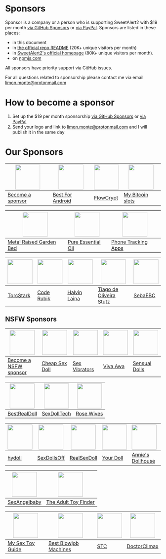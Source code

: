 # Sponsors

Sponsor is a company or a person who is supporting SweetAlert2 with $19 per month [via GitHub Sponsors](https://github.com/sponsors/limonte) or [via PayPal](https://www.paypal.com/donate/?cmd=_s-xclick&hosted_button_id=UW5EA4KTHM4B6). Sponsors are listed in these places:

- in this document
- in [the official repo README](https://github.com/sweetalert2/sweetalert2#sponsors) (20K+ unique visitors per month)
- in [SweetAlert2's official homepage](https://sweetalert2.github.io/#sponsors) (80K+ unique visitors per month).
- on [npmjs.com](https://www.npmjs.com/package/sweetalert2)

All sponsors have priority support via GitHub issues.

For all questions related to sponsorship please contact me via email limon.monte@protonmail.com

# How to become a sponsor

1. Set up the $19 per month sponsorship [via GitHub Sponsors](https://github.com/sponsors/limonte) or [via PayPal](https://www.paypal.com/donate/?cmd=_s-xclick&hosted_button_id=UW5EA4KTHM4B6)
2. Send your logo and link to limon.monte@protonmail.com and I will publish it in the same day

# Our Sponsors

[<img src="https://sweetalert2.github.io/images/plus.png" width="80">](SPONSORS.md#sponsors) | [<img src="https://sweetalert2.github.io/images/sponsors/bestforandroid.png" width="80">](https://bestforandroid.com/) | [<img src="https://avatars2.githubusercontent.com/u/28631236?s=80&v=4" width="80">](https://flowcrypt.com/?utm_source=sweetalert2&utm_medium=logo) | [<img src="https://sweetalert2.github.io/images/sponsors/mybitcoinslots.png" width="80">](https://www.mybitcoinslots.com/?utm_source=sweetalert2&utm_medium=logo)
-|-|-|-
[Become a sponsor](SPONSORS.md#sponsors) | [Best For Android](https://bestforandroid.com/) | [FlowCrypt](https://flowcrypt.com/?utm_source=sweetalert2&utm_medium=logo) | [My Bitcoin slots](https://www.mybitcoinslots.com/?utm_source=sweetalert2&utm_medium=logo)

[<img src="https://sweetalert2.github.io/images/sponsors/vegega.jpeg" width="80">](https://www.vegega.com/) | [<img src="https://sweetalert2.github.io/images/sponsors/phatoil.png" width="80">](https://phatoil.com/) | [<img src="https://sweetalert2.github.io/images/sponsors/celltrackingapps.png" width="80">](https://celltrackingapps.com/)
-|-|-
[Metal Raised Garden Bed](https://www.vegega.com/) | [Pure Essential Oil](https://phatoil.com/) | [Phone Tracking Apps](https://celltrackingapps.com)

[<img src="https://sweetalert2.github.io/images/sponsors/torc-stark.png" width="80">](https://torcstark.com/) | [<img src="https://sweetalert2.github.io/images/sponsors/coderubik.png" width="80">](https://coderubik.com/?utm_source=sweetalert2&utm_medium=logo) | [<img src="https://sweetalert2.github.io/images/sponsors/halvinlaina.png" width="80">](https://halvinlaina.fi/) | [<img src="https://avatars0.githubusercontent.com/u/3986989?s=80&v=4" width="80">](https://github.com/tiagostutz) | [<img src="https://sweetalert2.github.io/images/sponsors/sebaebc.png" width="80">](https://github.com/sebaebc)
-|-|-|-|-
[TorcStark](https://torcstark.com/) | [Code Rubik](https://coderubik.com/?utm_source=sweetalert2&utm_medium=logo) | [Halvin Laina](https://halvinlaina.fi/) | [Tiago de Oliveira Stutz](https://github.com/tiagostutz) | [SebaEBC](https://github.com/sebaebc)

NSFW Sponsors
-------------

[<img src="https://sweetalert2.github.io/images/plus.png" width="80">](SPONSORS.md#sponsors) | [<img src="https://sweetalert2.github.io/images/sponsors/dollnight.jpeg" width="80">](https://www.dollnight.com/cheap-sex-doll) | [<img src="https://sweetalert2.github.io/images/sponsors/sexvibrator.png" width="80">](https://www.sexvibrators.in/) | [<img src="https://sweetalert2.github.io/images/sponsors/viva-awa.png" width="80">](https://www.viva-awa.com/) | [<img src="https://sweetalert2.github.io/images/sponsors/sensualdolls.png" width="80">](https://www.sensualdolls.com)
-|-|-|-|-
[Become a NSFW sponsor](SPONSORS.md#sponsors) | [Cheap Sex Doll](https://www.dollnight.com/cheap-sex-doll)  | [Sex Vibrators](https://www.sexvibrators.in/) | [Viva Awa](https://www.viva-awa.com/) | [Sensual Dolls](https://www.sensualdolls.com)

[<img src="https://sweetalert2.github.io/images/sponsors/bestrealdoll.jpeg" width="80">](https://www.bestrealdoll.com/collections/us-warehouse) | [<img src="https://sweetalert2.github.io/images/sponsors/sexdolltech.jpeg" width="80">](https://www.sexdolltech.com/product-category/us-warehouse/) | [<img src="https://sweetalert2.github.io/images/sponsors/rosewives.png" width="80">](https://rosewives.com/)
-|-|-
[BestRealDoll](https://www.bestrealdoll.com/collections/us-warehouse) | [SexDollTech](https://www.sexdolltech.com/product-category/us-warehouse/) | [Rose Wives](https://rosewives.com/)

[<img src="https://sweetalert2.github.io/images/sponsors/hydoll.png" width="80">](https://www.hydoll.com/) | [<img src="https://sweetalert2.github.io/images/sponsors/sexdollsoff.png" width="80">](https://www.sexdollsoff.com/) | [<img src="https://sweetalert2.github.io/images/sponsors/realsexdoll.png" width="80">](https://realsexdoll.com/) | [<img src="https://sweetalert2.github.io/images/sponsors/yourdoll.jpg" width="80">](https://www.yourdoll.com/) | [<img src="https://sweetalert2.github.io/images/sponsors/annies-dollhouse.png" width="80">](https://anniesdollhouse.com/) | [<img src="https://sweetalert2.github.io/images/sponsors/sexdollcenter.png" width="80">](https://sexdollcenter.vip/) |
-|-|-|-|-|-
[hydoll](https://www.hydoll.com/) | [SexDollsOff](https://www.sexdollsoff.com/) | [RealSexDoll](https://realsexdoll.com/) | [Your Doll](https://www.yourdoll.com/) | [Annie's Dollhouse](https://anniesdollhouse.com/) | [Sex Doll Center](https://sexdollcenter.vip/)

[<img src="https://sweetalert2.github.io/images/sponsors/sexangelbaby.png" width="80">](https://sexangelbaby.com/) | [<img src="https://sweetalert2.github.io/images/sponsors/theadulttoyfinder.png" width="80">](https://theadulttoyfinder.com/?utm_source=sweetalert2&utm_medium=logo)
-|-
[SexAngelbaby](https://sexangelbaby.com/) | [The Adult Toy Finder](https://theadulttoyfinder.com/?utm_source=sweetalert2&utm_medium=logo)

[<img src="https://sweetalert2.github.io/images/sponsors/my-sex-toy-guide.jpg" width="80">](https://www.mysextoyguide.com/?utm_source=sweetalert2&utm_medium=logo) | [<img src="https://sweetalert2.github.io/images/sponsors/best-blowjob-machines.jpg" width="80">](https://www.bestblowjobmachines.com/?utm_source=sweetalert2&utm_medium=logo) | [<img src="https://sweetalert2.github.io/images/sponsors/sextoycollective.jpg" width="80">](https://sextoycollective.com/?utm_source=sweetalert2&utm_medium=logo) | [<img src="https://sweetalert2.github.io/images/sponsors/doctorclimax.png" width="80">](https://doctorclimax.com/)
-|-|-|-
[My Sex Toy Guide](https://www.mysextoyguide.com/?utm_source=sweetalert2&utm_medium=logo) | [Best Blowjob Machines](https://www.bestblowjobmachines.com/?utm_source=sweetalert2&utm_medium=logo) | [STC](https://sextoycollective.com/?utm_source=sweetalert2&utm_medium=logo) | [DoctorClimax](https://doctorclimax.com/)
